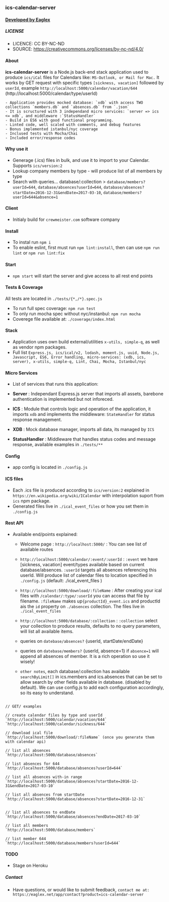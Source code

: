 
### ics-calendar-server
#### [ Developed by Eaglex ](http://eaglex.net)

  
##### LICENSE
* LICENCE: CC BY-NC-ND
* SOURCE: https://creativecommons.org/licenses/by-nc-nd/4.0/

  
#### About
**ics-calendar-server** is a Node.js back-end stack application used to produce `ics/iCal` files for Calendars like: `MS-Outlook, or Mail for Mac.` It works by GET request with specific types `[sickness, vacation]` followed by `userId`, example `http://localhost:5000/calendar/vacation/644` (http://localhost:5000/calendar/type/userId)

	- Application provides mocked database: `xdb` with access TWO collections `members.db` and `absences.db` from `.json`
	- It is scructured with 3 independand micro services: `server => ics <= xdb`, and middleware :`StatusHandler`
	- Build in ES6 with good functional programming.
	- Linted code, well scaled with comments, and debug features
	- Bonus implemented istanbul/nyc coverage
	- Inclused tests with Mocha/Chai
	- Included error/response codes


#### Why use it
- Generage (.ics) files in bulk, and use it to import to your Calendar. Supports `ics/version:2`
- Lookup company members by type - will produce list of all members by type
- Search with queries... database/:collection > `database/members?userId=644`, `database/absences?userId=644`, `database/absences?startDate=2016-12-31&endDate=2017-03-10`, `database/members?userId=644&absence=1`


#### Client
- Initialy build for `crewmeister.com` software company


#### Install
- To instal run `npm i`
- To enable eslint, first must run `npm lint:install`, then can use `npm run lint` or `npm run lint:fix`


#### Start
-  `npm start` will start the server and give access to all rest end points


#### Tests & Coverage
All tests are located in `./tests/{*,/*}.spec.js`

- To run full spec coverage: `npm run test`
- To only run mocha spec without nyc/instanbul: `npm run mocha`
- Coverege file available at: `./coverage/index.html`



#### Stack
- Application uses own build external/utilities `x-utils, simple-q`, as well as vendor npm packages.
- Full list `Express.js, ics/ical/v2, lodash, moment.js, uuid, Node.js, Javascript, ES6, Error handling, micro-services: (xdb, ics, server), x-utils, simple-q, Lint, Chai, Mocha, Istanbul/nyc`



#### Micro Services
- List of services that runs this application:

-  **Server** : Independant Express.js server that imports all assets, barebone authentication is implemented but not inforeced.
-  **ICS** : Module that controls logic and operation of the application, it imports `xdb` and implements the middleware: `StateHandler` for status response management.
-  **XDB** : Mock database manager, imports all data, its managed by `ICS`
-  **StatusHandler** : Middleware that handles status codes and message response, available examples in `./tests/**`

#### Config
- app config is located in `./config.js`


  
#### ICS files

- Each .ics file is produced according to `ics/version:2` explained in `https://en.wikipedia.org/wiki/ICalendar` with interpolation suport from `ics` npm package.
- Generated files live in `./ical_event_files` or how you set them in `./config.js`




#### Rest API

- Available end/points explained:

	* Welcome page : `http://localhost:5000/` : You can see list of available routes

	*  `http://localhost:5000/calendar/:event/:userId` : `:event` we have [sickness, vacation] event/types available based on current database/absences. `:userId` targets all absences referencing this userId. Will produce list of calendar files to location specified in `./config.js` (default: ./ical_event_files )
  
	
	*  `http://localhost:5000/download/:fileName` : After creating your ical files with `/calendar/:type/:userId` you can access that file by filename. `:fileName` makes up`{productId}_event.ics` and productId ais the `id` property on `./absences` collection. The files live in `./ical_event_files`  

	*  `http://localhost:5000/database/:collection` : `:collection` select your collection to produce results, defaults to no query parameters, will list all available items.
	
	* queries on `datebase/absences?` {userId, startDate/endDate}

	* queries on `datebase/members?` {userId, absence=1} if `absence=1` will append all absences of member. It is a rich operation so use it wisely!


	*  `other notes`, each database/:collection has available `searchByLimit[]` in ics.members and ics.absences that can be set to allow search by other fields available in database. (disabled by default). We can use config.js to add each configuration accordingly, so its easy to understand.
```

// GET/ examples

// create calendar files by type and userId
`http://localhost:5000/calendar/vacation/644`
`http://localhost:5000/calendar/sickness/644`

// download ical file
`http://localhost:5000/download/:fileName` (once you generate them with calendar api)

// list all absences
`http://localhost:5000/database/absences`

// list absences for 644
`http://localhost:5000/database/absences?userId=644`

// list all absences with-in range
`http://localhost:5000/database/absences?startDate=2016-12-31&endDate=2017-03-10`

// list all absences from startDate
`http://localhost:5000/database/absences?startDate=2016-12-31`


// list all absences to endDate
`http://localhost:5000/database/absences?endDate=2017-03-10`

// list all members
`http://localhost:5000/database/members`

// list member 644
`http://localhost:5000/database/members?userId=644`
```



#### TODO

- Stage on Heroku


##### Contact

* Have questions, or would like to submit feedback, `contact me at: https://eaglex.net/app/contact?product=ics-calendar-server`